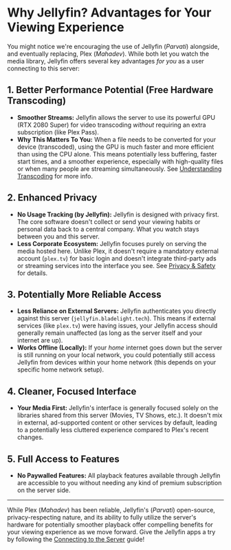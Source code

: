 # Why Jellyfin? Advantages for Your Viewing Experience

You might notice we're encouraging the use of Jellyfin (*Parvati*) alongside, and eventually replacing, Plex (*Mahadev*). While both let you watch the media library, Jellyfin offers several key advantages *for you* as a user connecting to this server:

## 1. Better Performance Potential (Free Hardware Transcoding)

* **Smoother Streams:** Jellyfin allows the server to use its powerful GPU (RTX 2080 Super) for video transcoding *without* requiring an extra subscription (like Plex Pass).
* **Why This Matters To You:** When a file needs to be converted for your device (transcoded), using the GPU is much faster and more efficient than using the CPU alone. This means potentially less buffering, faster start times, and a smoother experience, especially with high-quality files or when many people are streaming simultaneously. See [Understanding Transcoding](transcoding-explained.md) for more info.

## 2. Enhanced Privacy

* **No Usage Tracking (by Jellyfin):** Jellyfin is designed with privacy first. The core software doesn't collect or send your viewing habits or personal data back to a central company. What you watch stays between you and this server.
* **Less Corporate Ecosystem:** Jellyfin focuses purely on serving the media hosted here. Unlike Plex, it doesn't require a mandatory external account (`plex.tv`) for basic login and doesn't integrate third-party ads or streaming services into the interface you see. See [Privacy & Safety](privacy.md) for details.

## 3. Potentially More Reliable Access

* **Less Reliance on External Servers:** Jellyfin authenticates you directly against this server (`jellyfin.bladelight.tech`). This means if external services (like `plex.tv`) were having issues, your Jellyfin access should generally remain unaffected (as long as the server itself and your internet are up).
* **Works Offline (Locally):** If your *home* internet goes down but the server is still running on your local network, you could potentially still access Jellyfin from devices within your home network (this depends on your specific home network setup).

## 4. Cleaner, Focused Interface

* **Your Media First:** Jellyfin's interface is generally focused solely on the libraries shared from this server (Movies, TV Shows, etc.). It doesn't mix in external, ad-supported content or other services by default, leading to a potentially less cluttered experience compared to Plex's recent changes.

## 5. Full Access to Features

* **No Paywalled Features:** All playback features available through Jellyfin are accessible to you without needing any kind of premium subscription on the server side.

---

While Plex (*Mahadev*) has been reliable, Jellyfin's (*Parvati*) open-source, privacy-respecting nature, and its ability to fully utilize the server's hardware for potentially smoother playback offer compelling benefits for your viewing experience as we move forward. Give the Jellyfin apps a try by following the [Connecting to the Server](connecting.md) guide!
